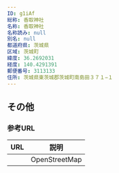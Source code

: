 ```yaml
---
ID: g1iAf
総称: 香取神社
名称: 香取神社
名称読み: null
別名: null
都道府県: 茨城県
区域: 茨城町
緯度: 36.2692031
経度: 140.4291391
郵便番号: 3113133
住所: 茨城県東茨城郡茨城町南島田３７１−１
---
```


## その他

### 参考URL

| URL | 説明          |
| --- | ------------- |
|     | OpenStreetMap |
